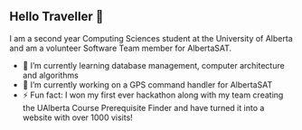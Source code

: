 ## Hello Traveller 👋
I am a second year Computing Sciences student at the University of Alberta and am a volunteer Software Team member for AlbertaSAT.
- 🌱 I’m currently learning database management, computer architecture and algorithms
- 🔭 I’m currently working on a GPS command handler for AlbertaSAT
- ⚡ Fun fact: I won my first ever hackathon along with my team creating the UAlberta Course Prerequisite Finder and have turned it into a website with over 1000 visits!



<!--
**maggiSauce/maggiSauce** is a ✨ _special_ ✨ repository because its `README.md` (this file) appears on your GitHub profile.

Here are some ideas to get you started:

- 🔭 I’m currently working on ...
- 🌱 I’m currently learning ...
- 👯 I’m looking to collaborate on ...
- 🤔 I’m looking for help with ...
- 💬 Ask me about ...
- 📫 How to reach me: ...
- 😄 Pronouns: ...
- ⚡ Fun fact: ...
-->
